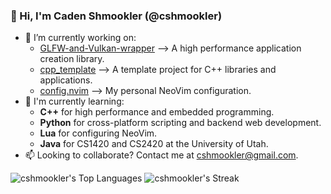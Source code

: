 ### 👋  Hi, I'm Caden Shmookler (@cshmookler)

- 🔭 I’m currently working on:
    - [GLFW-and-Vulkan-wrapper](https://github.com/cshmookler/GLFW-and-Vulkan-wrapper) --> A high performance application creation library.
    - [cpp_template](https://github.com/cshmookler/cpp_template) --> A template project for C++ libraries and applications.
    - [config.nvim](https://github.com/cshmookler/config.nvim) --> My personal NeoVim configuration.
- 🌱 I'm currently learning:
    - **C++** for high performance and embedded programming.
    - **Python** for cross-platform scripting and backend web development.
    - **Lua** for configuring NeoVim.
    - **Java** for CS1420 and CS2420 at the University of Utah.
- 📫 Looking to collaborate? Contact me at cshmookler@gmail.com.

![cshmookler's Top Languages](https://github-readme-stats.vercel.app/api/top-langs/?username=cshmookler&show_icons=true&langs_count=10&layout=compact&hide_border=true&bg_color=00000000&text_color=3498db)
![cshmookler's Streak](https://github-readme-streak-stats.herokuapp.com/?user=cshmookler&hide_border=true&bg_color=00000000&text_color=3498db)
